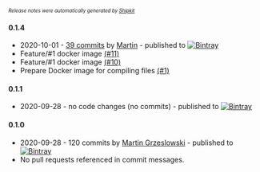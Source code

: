 <sup><sup>*Release notes were automatically generated by [Shipkit](http://shipkit.org/)*</sup></sup>

#### 0.1.4
 - 2020-10-01 - [39 commits](https://github.com/magx2/Capybara/compare/v0.1.1...v0.1.4) by [Martin](https://github.com/magx2) - published to [![Bintray](https://img.shields.io/badge/Bintray-0.1.4-green.svg)](https://bintray.com/big-boy/bigboy/capybara/0.1.4)
 - Feature/#1 docker image [(#11)](https://github.com/magx2/Capybara/pull/11)
 - Feature/#1 docker image [(#10)](https://github.com/magx2/Capybara/pull/10)
 - Prepare Docker image for compiling files [(#1)](https://github.com/magx2/Capybara/issues/1)

#### 0.1.1
 - 2020-09-28 - no code changes (no commits) - published to [![Bintray](https://img.shields.io/badge/Bintray-0.1.1-green.svg)](https://bintray.com/big-boy/bigboy/capybara/0.1.1)

#### 0.1.0
 - 2020-09-28 - 120 commits by [Martin Grzeslowski](https://github.com/magx2) - published to [![Bintray](https://img.shields.io/badge/Bintray-0.1.0-green.svg)](https://bintray.com/big-boy/bigboy/capybara/0.1.0)
 - No pull requests referenced in commit messages.

